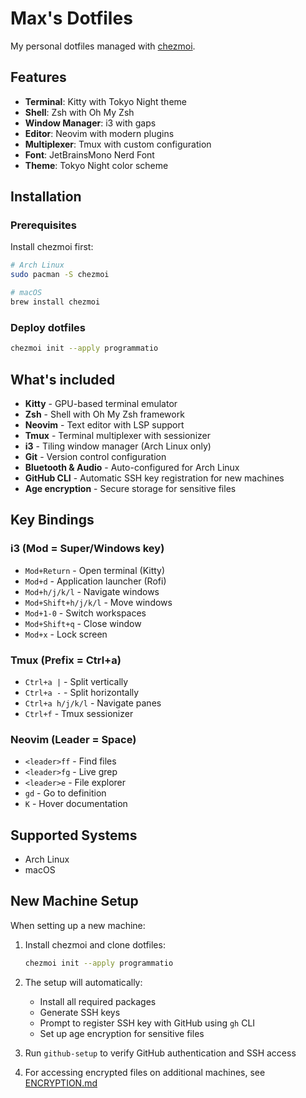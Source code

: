 # Max's Dotfiles

My personal dotfiles managed with [chezmoi](https://www.chezmoi.io/).

## Features

- **Terminal**: Kitty with Tokyo Night theme
- **Shell**: Zsh with Oh My Zsh
- **Window Manager**: i3 with gaps
- **Editor**: Neovim with modern plugins
- **Multiplexer**: Tmux with custom configuration
- **Font**: JetBrainsMono Nerd Font
- **Theme**: Tokyo Night color scheme

## Installation

### Prerequisites

Install chezmoi first:

```bash
# Arch Linux
sudo pacman -S chezmoi

# macOS
brew install chezmoi
```

### Deploy dotfiles

```bash
chezmoi init --apply programmatio
```

## What's included

- **Kitty** - GPU-based terminal emulator
- **Zsh** - Shell with Oh My Zsh framework
- **Neovim** - Text editor with LSP support
- **Tmux** - Terminal multiplexer with sessionizer
- **i3** - Tiling window manager (Arch Linux only)
- **Git** - Version control configuration
- **Bluetooth & Audio** - Auto-configured for Arch Linux
- **GitHub CLI** - Automatic SSH key registration for new machines
- **Age encryption** - Secure storage for sensitive files

## Key Bindings

### i3 (Mod = Super/Windows key)
- `Mod+Return` - Open terminal (Kitty)
- `Mod+d` - Application launcher (Rofi)
- `Mod+h/j/k/l` - Navigate windows
- `Mod+Shift+h/j/k/l` - Move windows
- `Mod+1-0` - Switch workspaces
- `Mod+Shift+q` - Close window
- `Mod+x` - Lock screen

### Tmux (Prefix = Ctrl+a)
- `Ctrl+a |` - Split vertically
- `Ctrl+a -` - Split horizontally
- `Ctrl+a h/j/k/l` - Navigate panes
- `Ctrl+f` - Tmux sessionizer

### Neovim (Leader = Space)
- `<leader>ff` - Find files
- `<leader>fg` - Live grep
- `<leader>e` - File explorer
- `gd` - Go to definition
- `K` - Hover documentation

## Supported Systems

- Arch Linux
- macOS

## New Machine Setup

When setting up a new machine:

1. Install chezmoi and clone dotfiles:
   ```bash
   chezmoi init --apply programmatio
   ```

2. The setup will automatically:
   - Install all required packages
   - Generate SSH keys
   - Prompt to register SSH key with GitHub using `gh` CLI
   - Set up age encryption for sensitive files

3. Run `github-setup` to verify GitHub authentication and SSH access

4. For accessing encrypted files on additional machines, see [ENCRYPTION.md](ENCRYPTION.md)